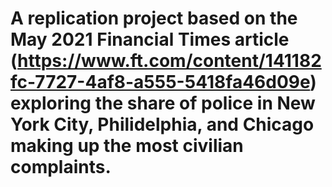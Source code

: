 # A replication project based on the May 2021 Financial Times article (https://www.ft.com/content/141182fc-7727-4af8-a555-5418fa46d09e) exploring the share of police in New York City, Philidelphia, and Chicago making up the most civilian complaints.

